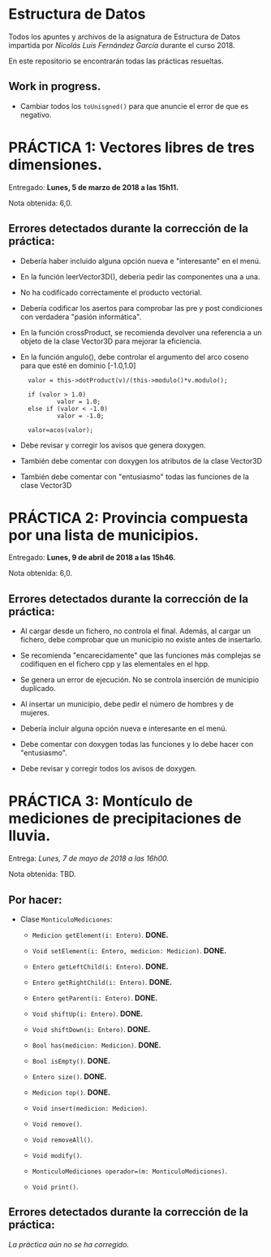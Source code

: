 # Estructura de Datos
Todos los apuntes y archivos de la asignatura de Estructura de Datos impartida por _Nicolás Luis Fernández García_ durante el curso 2018.

En este repositorio se encontrarán todas las prácticas resueltas.

## Work in progress.

+ Cambiar todos los `toUnisgned()` para que anuncie el error de que es negativo.

# PRÁCTICA 1: Vectores libres de tres dimensiones.

Entregado: **Lunes, 5 de marzo de 2018 a las 15h11.**

Nota obtenida: 6,0.

## Errores detectados durante la corrección de la práctica:

+ Debería haber incluido alguna opción nueva e "interesante" en el menú.

+ En la función leerVector3D(), debería pedir las componentes una a una.

+ No ha codificado correctamente el producto vectorial.

+ Debería codificar los asertos para comprobar las pre y post condiciones con verdadera "pasión informática".

+ En la función crossProduct, se recomienda devolver una referencia a un objeto de la clase Vector3D para mejorar la eficiencia.

+ En la función angulo(), debe controlar el argumento del arco coseno para que esté en dominio [-1.0,1.0]

        valor = this->dotProduct(v)/(this->modulo()*v.modulo();

        if (valor > 1.0)
                valor = 1.0;
        else if (valor < -1.0)
                valor = -1.0;
        
        valor=acos(valor);

+ Debe revisar y corregir los avisos que genera doxygen.

+ También debe comentar con doxygen los atributos de la clase Vector3D

+ También debe comentar con "entusiasmo" todas las funciones de la clase Vector3D

# PRÁCTICA 2: Provincia compuesta por una lista de municipios.

Entregado: **Lunes, 9 de abril de 2018 a las 15h46.**

Nota obtenida: 6,0.

## Errores detectados durante la corrección de la práctica:

+ Al cargar desde un fichero, no controla el final.
Además, al cargar un fichero, debe comprobar que un municipio no existe antes de insertarlo.

+ Se recomienda "encarecidamente" que las funciones más complejas se codifiquen en el fichero cpp y las elementales en el hpp.

+ Se genera un error de ejecución. No se controla inserción de municipio duplicado.

+ Al insertar un municipio, debe pedir el número de hombres y de mujeres.

+ Debería incluir alguna opción nueva e interesante en el menú.

+ Debe comentar con doxygen todas las funciones y lo debe hacer con "entusiasmo".

+ Debe revisar y corregir todos los avisos de doxygen.

# PRÁCTICA 3: Montículo de mediciones de precipitaciones de lluvia.

Entrega: _Lunes, 7 de mayo de 2018 a las 16h00._

Nota obtenida: TBD.

## Por hacer:

+ Clase `MonticuloMediciones`:

	+ `Medicion getElement(i: Entero)`. **DONE.**
	+ `Void setElement(i: Entero, medicion: Medicion)`. **DONE.**
	+ `Entero getLeftChild(i: Entero)`. **DONE.**
	+ `Entero getRightChild(i: Entero)`. **DONE.**
	+ `Entero getParent(i: Entero)`. **DONE.**
	+ `Void shiftUp(i: Entero)`. **DONE.**
	+ `Void shiftDown(i: Entero)`. **DONE.**
	+ `Bool has(medicion: Medicion)`. **DONE.**

	+ `Bool isEmpty()`. **DONE.**
	+ `Entero size()`. **DONE.**
	+ `Medicion top()`. **DONE.**

	+ `Void insert(medicion: Medicion)`.
	+ `Void remove()`.
	+ `Void removeAll()`.
	+ `Void modify()`.

	+ `MonticuloMediciones operador=(m: MonticuloMediciones)`.

	+ `Void print()`.

## Errores detectados durante la corrección de la práctica:

*La práctica aún no se ha corregido.*